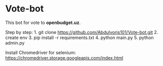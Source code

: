 # Vote-bot
This bot for vote to **openbudget.uz**.

 Step by step:
	 1. git clone https://github.com/Abdulvoris101/Vote-bot.git
	 2. create env 
	 3. pip install -r requirements.txt
	 4. python main.py
	 5. python admin.py

Install Chromedriver for selenium:
  https://chromedriver.storage.googleapis.com/index.html
